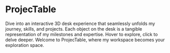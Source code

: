 # ProjecTable
Dive into an interactive 3D desk experience that seamlessly unfolds my journey, skills, and projects. Each object on the desk is a tangible representation of my milestones and expertise. Hover to explore, click to delve deeper. Welcome to ProjecTable, where my workspace becomes your exploration space.
